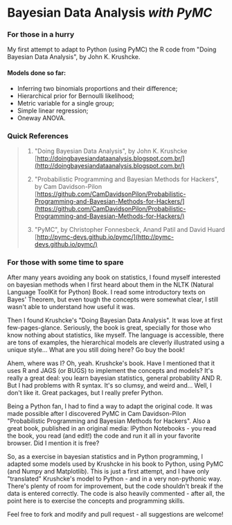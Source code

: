 Bayesian Data Analysis *with PyMC*
======================

### For those in a hurry

My first attempt to adapt to Python (using PyMC) the R code from "Doing Bayesian Data Analysis",
by John K. Krushcke.

#### Models done so far:
- Inferring two binomials proportions and their difference;
- Hierarchical prior for Bernoulli likelihood;
- Metric variable for a single group;
- Simple linear regression;
- Oneway ANOVA.

### Quick References
>1. "Doing Bayesian Data Analysis", by John K. Krushcke   
>[http://doingbayesiandataanalysis.blogspot.com.br/](http://doingbayesiandataanalysis.blogspot.com.br/)
>
>2. "Probabilistic Programming and Bayesian Methods for Hackers", by Cam Davidson-Pilon   
>[https://github.com/CamDavidsonPilon/Probabilistic-Programming-and-Bayesian-Methods-for-Hackers/](https://github.com/CamDavidsonPilon/Probabilistic-Programming-and-Bayesian-Methods-for-Hackers/)
>
>3. "PyMC", by Christopher Fonnesbeck, Anand Patil and David Huard   
>[http://pymc-devs.github.io/pymc/](http://pymc-devs.github.io/pymc/)


### For those with some time to spare

After many years avoiding any book on statistics, I found myself interested on bayesian methods
when I first heard about them in the NLTK (Natural Language ToolKit for Python) Book.
I read some introductory texts on Bayes' Theorem, but even tough the concepts were somewhat clear, I still
wasn't able to understand how useful it was.

Then I found Krushcke's "Doing Bayesian Data Analysis". It was love at first few-pages-glance. Seriously, 
the book is great, specially for those who know nothing about statistics, like myself. The language is 
accessible, there are tons of examples, the hierarchical models are cleverly illustrated using a unique style... 
What are you still doing here? Go buy the book!

Ahem, where was I? Oh, yeah. Krushcke's book. Have I mentioned that it uses R and JAGS (or BUGS) to implement 
the concepts and models? It's really a great deal: you learn bayesian statistics, general probability AND R. 
But I had problems with R syntax. It's so clumsy, and weird and... Well, I don't like it. Great packages,
but I really prefer Python.

Being a Python fan, I had to find a way to adapt the original code. It was made possible after I discovered
PyMC in Cam Davidson-Pilon "Probabilistic Programming and Bayesian Methods for Hackers". Also a great book, 
published in an original media: IPython Notebooks - you read the book, you read (and edit!) the code and run 
it all in your favorite browser. Did I mention it is free?

So, as a exercise in bayesian statistics and in Python programming, I adapted some models used by Krushcke 
in his book to Python, using PyMC (and Numpy and Matplotlib). This is just a first attempt, and I have only 
"translated" Krushcke's model to Python - and in a very non-pythonic way. There's plenty of room for improvement, 
but the code shouldn't break if the data is entered correctly. The code is also heavily commented - after all, 
the point here is to exercise the concepts and programming skills.

Feel free to fork and modify and pull request - all suggestions are welcome!
